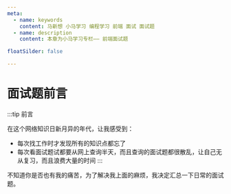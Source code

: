 ```yaml
---
meta:
  - name: keywords
    content: 马新想 小马学习 编程学习 前端 面试 面试题
  - name: description
    content: 本章为小马学习专栏—— 前端面试题

floatSilder: false

---
```



# 面试题前言


:::tip 前言 

在这个网络知识日新月异的年代，让我感受到：

- 每次找工作时才发现所有的知识点都忘了
- 每次看面试题试都要从网上查询半天，而且查询的面试题都很散乱，让自己无从复习，而且浪费大量的时间 
:::

不知道你是否也有我的痛苦，为了解决我上面的麻烦，我决定汇总一下日常的面试题。


